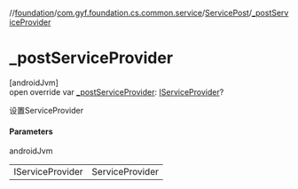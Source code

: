 //[foundation](../../../index.md)/[com.gyf.foundation.cs.common.service](../index.md)/[ServicePost](index.md)/[_postServiceProvider](_post-service-provider.md)

# _postServiceProvider

[androidJvm]\
open override var [_postServiceProvider](_post-service-provider.md): [IServiceProvider](../../com.gyf.foundation.cs.common.service.face/-i-service-provider/index.md)?

设置ServiceProvider

#### Parameters

androidJvm

| | |
|---|---|
| IServiceProvider | ServiceProvider |
